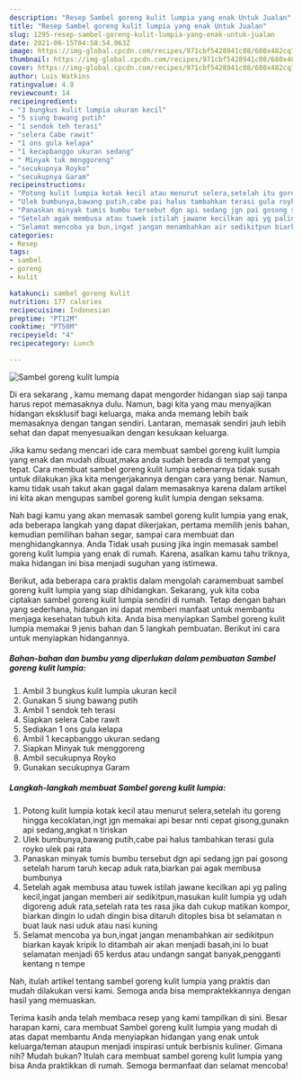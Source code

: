 ```yaml
---
description: "Resep Sambel goreng kulit lumpia yang enak Untuk Jualan"
title: "Resep Sambel goreng kulit lumpia yang enak Untuk Jualan"
slug: 1295-resep-sambel-goreng-kulit-lumpia-yang-enak-untuk-jualan
date: 2021-06-15T04:58:54.063Z
image: https://img-global.cpcdn.com/recipes/971cbf5428941c08/680x482cq70/sambel-goreng-kulit-lumpia-foto-resep-utama.jpg
thumbnail: https://img-global.cpcdn.com/recipes/971cbf5428941c08/680x482cq70/sambel-goreng-kulit-lumpia-foto-resep-utama.jpg
cover: https://img-global.cpcdn.com/recipes/971cbf5428941c08/680x482cq70/sambel-goreng-kulit-lumpia-foto-resep-utama.jpg
author: Luis Watkins
ratingvalue: 4.8
reviewcount: 14
recipeingredient:
- "3 bungkus kulit lumpia ukuran kecil"
- "5 siung bawang putih"
- "1 sendok teh terasi"
- "selera Cabe rawit"
- "1 ons gula kelapa"
- "1 kecapbanggo ukuran sedang"
- " Minyak tuk menggoreng"
- "secukupnya Royko"
- "secukupnya Garam"
recipeinstructions:
- "Potong kulit lumpia kotak kecil atau menurut selera,setelah itu goreng hingga kecoklatan,ingt jgn memakai api besar nnti cepat gisong,gunakn api sedang,angkat n tiriskan"
- "Ulek bumbunya,bawang putih,cabe pai halus tambahkan terasi gula royko ulek pai rata"
- "Panaskan minyak tumis bumbu tersebut dgn api sedang jgn pai gosong setelah harum taruh kecap aduk rata,biarkan pai agak membusa bumbunya"
- "Setelah agak membusa atau tuwek istilah jawane kecilkan api yg paling kecil,ingat jangan memberi air sedikitpun,masukan kulit lumpia yg udah digoreng aduk rata,setelah rata tes rasa jika dah cukup matikan kompor, biarkan dingin lo udah dingin bisa ditaruh ditoples bisa bt selamatan n buat lauk nasi uduk atau nasi kuning"
- "Selamat mencoba ya bun,ingat jangan menambahkan air sedikitpun biarkan kayak kripik lo ditambah air akan menjadi basah,ini lo buat selamatan menjadi 65 kerdus atau undangn sangat banyak,pengganti kentang n tempe"
categories:
- Resep
tags:
- sambel
- goreng
- kulit

katakunci: sambel goreng kulit 
nutrition: 177 calories
recipecuisine: Indonesian
preptime: "PT12M"
cooktime: "PT58M"
recipeyield: "4"
recipecategory: Lunch

---
```



![Sambel goreng kulit lumpia](https://img-global.cpcdn.com/recipes/971cbf5428941c08/680x482cq70/sambel-goreng-kulit-lumpia-foto-resep-utama.jpg)

Di era  sekarang , kamu memang dapat mengorder hidangan siap saji tanpa harus repot memasaknya dulu. Namun, bagi kita yang mau menyajikan hidangan eksklusif bagi keluarga, maka anda memang lebih baik memasaknya dengan tangan sendiri. Lantaran, memasak sendiri jauh lebih sehat dan dapat menyesuaikan dengan kesukaan keluarga.

Jika kamu sedang mencari ide cara membuat sambel goreng kulit lumpia yang enak dan mudah dibuat,maka anda sudah berada di tempat yang tepat. Cara membuat sambel goreng kulit lumpia  sebenarnya tidak susah untuk dilakukan jika kita mengerjakannya dengan cara yang benar. Namun, kamu tidak usah takut akan gagal dalam memasaknya 
karena dalam artikel ini kita akan mengupas sambel goreng kulit lumpia dengan seksama.  



Nah bagi kamu yang akan memasak sambel goreng kulit lumpia yang enak, ada beberapa langkah yang dapat dikerjakan, pertama memilih jenis bahan, kemudian pemilihan bahan segar, sampai cara membuat dan menghidangkannya. Anda Tidak usah pusing jika ingin memasak sambel goreng kulit lumpia yang enak di rumah. Karena, asalkan kamu  tahu triknya, maka hidangan ini bisa menjadi suguhan yang istimewa.

Berikut, ada beberapa cara praktis  dalam mengolah caramembuat sambel goreng kulit lumpia yang siap dihidangkan. Sekarang, yuk kita coba ciptakan sambel goreng kulit lumpia sendiri di rumah. Tetap dengan bahan yang sederhana, hidangan ini dapat memberi manfaat untuk membantu menjaga kesehatan tubuh kita. Anda bisa menyiapkan Sambel goreng kulit lumpia memakai 9 jenis bahan dan 5 langkah pembuatan. Berikut ini cara untuk menyiapkan hidangannya.

<!--inarticleads1-->

##### Bahan-bahan dan bumbu yang diperlukan dalam pembuatan Sambel goreng kulit lumpia:

1. Ambil 3 bungkus kulit lumpia ukuran kecil
1. Gunakan 5 siung bawang putih
1. Ambil 1 sendok teh terasi
1. Siapkan selera Cabe rawit
1. Sediakan 1 ons gula kelapa
1. Ambil 1 kecapbanggo ukuran sedang
1. Siapkan  Minyak tuk menggoreng
1. Ambil secukupnya Royko
1. Gunakan secukupnya Garam




<!--inarticleads2-->

##### Langkah-langkah membuat Sambel goreng kulit lumpia:

1. Potong kulit lumpia kotak kecil atau menurut selera,setelah itu goreng hingga kecoklatan,ingt jgn memakai api besar nnti cepat gisong,gunakn api sedang,angkat n tiriskan
1. Ulek bumbunya,bawang putih,cabe pai halus tambahkan terasi gula royko ulek pai rata
1. Panaskan minyak tumis bumbu tersebut dgn api sedang jgn pai gosong setelah harum taruh kecap aduk rata,biarkan pai agak membusa bumbunya
1. Setelah agak membusa atau tuwek istilah jawane kecilkan api yg paling kecil,ingat jangan memberi air sedikitpun,masukan kulit lumpia yg udah digoreng aduk rata,setelah rata tes rasa jika dah cukup matikan kompor, biarkan dingin lo udah dingin bisa ditaruh ditoples bisa bt selamatan n buat lauk nasi uduk atau nasi kuning
1. Selamat mencoba ya bun,ingat jangan menambahkan air sedikitpun biarkan kayak kripik lo ditambah air akan menjadi basah,ini lo buat selamatan menjadi 65 kerdus atau undangn sangat banyak,pengganti kentang n tempe




Nah, itulah artikel tentang  sambel goreng kulit lumpia  yang praktis dan mudah dilakukan versi kami. Semoga anda bisa mempraktekkannya dengan hasil yang memuaskan. 

Terima kasih anda telah membaca resep yang kami tampilkan di sini. Besar harapan kami, cara membuat  Sambel goreng kulit lumpia yang mudah di atas dapat membantu Anda menyiapkan hidangan yang enak untuk keluarga/teman ataupun menjadi inspirasi untuk berbisnis kuliner. Gimana nih? Mudah bukan? Itulah cara membuat sambel goreng kulit lumpia yang bisa Anda praktikkan di rumah. Semoga bermanfaat dan selamat mencoba!

